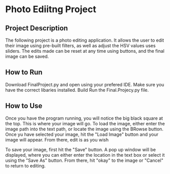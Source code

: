 # Photo Ediitng Project
## Project Description
The following project is a photo editing application. It allows the user to edit their image using pre-built filters, as well as adjust the HSV values uses sliders. The edits made can be reset at any time using buttons, and the final image can be saved. 

## How to Run
Download FinalProject.py and open using your prefered IDE. Make sure you have the correct libaries installed. Build Run the Final.Projecy.py file.

## How to Use
Once you have the program running, you will notice the big black square at the top. This is where your image will go.
To load the image, either enter the image path into the text path, or locate the image using the BRowse button. 
Once yu have selected your image, hit the "Load Image" button and your image will appear.
From there, edit is as you wish 

To save your image, first hit the "Save" button. A pop up window will be displayed, where you can either
enter the location in the text box or select it using the "Save As" button. From there, hit "okay" to the image
or "Cancel" to return to editing.